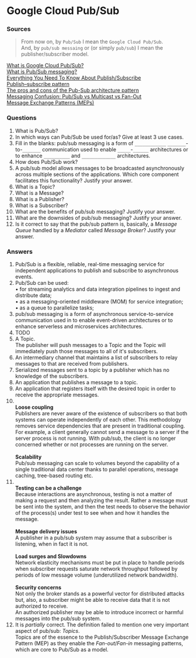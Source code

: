 # Google Cloud Pub/Sub

### Sources
> From now on, by `Pub/Sub` I mean the `Google Cloud Pub/Sub`.<br/>And, by `pub/sub messaing` or (or simply `pub/sub`) I mean the publisher/subscriber model.

[What is Google Cloud Pub/Sub?](https://cloud.google.com/pubsub/docs/overview#integrations)<br/>
[What is Pub/Sub messaging?](https://blog.stackpath.com/pub-sub/)<br/>
[Everything You Need To Know About Publish/Subscribe](https://ably.com/topic/pub-sub)<br/>
[Publish–subscribe pattern](https://en.wikipedia.org/wiki/Publish%E2%80%93subscribe_pattern)<br/>
[The pros and cons of the Pub-Sub architecture pattern](https://www.redhat.com/architect/pub-sub-pros-and-cons)<br/>
[Messaging Confusion: Pub/Sub vs Multicast vs Fan-Out](https://stackoverflow.com/questions/8261654/messaging-confusion-pub-sub-vs-multicast-vs-fan-out)<br/>
[Message Exchange Patterns (MEPs)](https://garba.org/article/general/soa/mep.html#publishsubscribe)<br/>


### Questions
1. What is Pub/Sub?
2. In which ways can Pub/Sub be used for/as? Give at least 3 use cases.
3. Fill in the blanks: pub/sub messaging is a form of `____________` `_______`-to-`_______` communication used to enable `_____`-`______` architectures or to enhance `__________` and `_____________` architectures.
4. How does Pub/Sub work?
5. A pub/sub model allows messages to be broadcasted asynchronously across multiple sections of the applications. Which core component facilitates this functionality? Justify your answer.
6. What is a Topic?
7. What is a Message?
8. What is a Publisher?
9. What is a Subscriber?
10. What are the benefits of pub/sub messaging? Justify your answer.
11. What are the downsides of pub/sub messaging? Justify your answer.
12. Is it correct to say that the pub/sub pattern is, basically, a *Message Queue* handled by a *Mediator* called *Message Broker*? Justify your answer.

### Answers
1. Pub/Sub is a flexible, reliable, real-time messaging service for independent applications to publish and subscribe to asynchronous events.
2. Pub/Sub can be used:<br/>•  for streaming analytics and data integration pipelines to ingest and distribute data;<br/>•  as a messaging-oriented middleware (MOM) for service integration;<br/>•  as a queue to parallelize tasks;
3. pub/sub messaging is a form of asynchronous service-to-service communication used in to enable event-driven architectures or to enhance serverless and microservices architectures.
4. TODO 
5. A Topic.<br/>The publisher will push messages to a Topic and the Topic will immediately push those messages to all of it's subscribers.
6. An intermediary channel that maintains a list of subscribers to relay messages to that are received from publishers.
7. Serialized messages sent to a topic by a publisher which has no knowledge of the subscribers.
8. An application that publishes a message to a topic.
9. An application that registers itself with the desired topic in order to receive the appropriate messages.
10. <br/>**Loose coupling**<br/>Publishers are never aware of the existence of subscribers so that both systems can operate independently of each other. This methodology removes service dependencies that are present in traditional coupling. For example, a client generally cannot send a message to a server if the server process is not running. With pub/sub, the client is no longer concerned whether or not processes are running on the server.<br/><br/>**Scalability**<br/>Pub/sub messaging can scale to volumes beyond the capability of a single traditional data center thanks to parallel operations, message caching, tree-based routing etc.
11. <br/>**Testing can be a challenge**<br/>Because interactions are asynchronous, testing is not a matter of making a request and then analyzing the result. Rather a message must be sent into the system, and then the test needs to observe the behavior of the process(s) under test to see when and how it handles the message.<br/><br/>**Message delivery issues**<br/>A publisher in a pub/sub system may assume that a subscriber is listening, when in fact it is not.<br/><br/>**Load surges and Slowdowns**<br/>Network elasticity mechanisms must be put in place to handle periods when subscriber requests saturate network throughput followed by periods of low message volume (underutilized network bandwidth).<br/><br/>**Security concerns**<br/>Not only the broker stands as a powerful vector for distributed attacks but, also, a subscriber might be able to receive data that it is not authorized to receive.<br/>An authorized publisher may be able to introduce incorrect or harmful messages into the pub/sub system.
12. It is _partially_ correct. The definition failed to mention one very important aspect of pub/sub: *Topics*.<br/>Topics are of the essence to the Publish/Subscriber Message Exchange Pattern (MEP) as they enable the *Fan-out*/*Fan-in* messaging patterns, which are core to Pub/Sub as a model.

